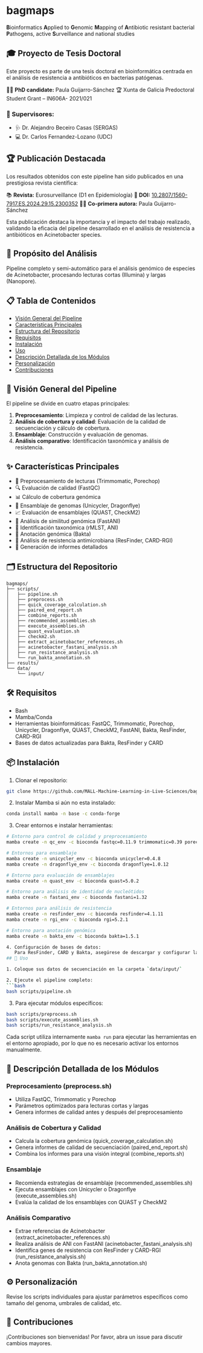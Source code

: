 # bagmaps
**B**ioinformatics **A**pplied to **G**enomic **M**apping of **A**ntibiotic resistant bacterial **P**athogens, active **S**urveillance and national studies

## 🎓 Proyecto de Tesis Doctoral

Este proyecto es parte de una tesis doctoral en bioinformática centrada en el análisis de resistencia a antibióticos en bacterias patógenas.

👩‍🔬 **PhD candidate:** Paula Guijarro-Sánchez
🏆 Xunta de Galicia Predoctoral Student Grant – IN606A- 2021/021

### 👥 Supervisores:

- 🩺 Dr. Alejandro Beceiro Casas (SERGAS)
- 💻 Dr. Carlos Fernandez-Lozano (UDC)

## 🏆 Publicación Destacada

Los resultados obtenidos con este pipeline han sido publicados en una prestigiosa revista científica:

📚 **Revista:** Eurosurveillance (D1 en Epidemiología)
🔗 **DOI:** [10.2807/1560-7917.ES.2024.29.15.2300352](https://www.eurosurveillance.org/content/10.2807/1560-7917.ES.2024.29.15.2300352)
👩‍🔬 **Co-primera autora:** Paula Guijarro-Sánchez

Esta publicación destaca la importancia y el impacto del trabajo realizado, validando la eficacia del pipeline desarrollado en el análisis de resistencia a antibióticos en Acinetobacter species.

## 🎯 Propósito del Análisis

Pipeline completo y semi-automático para el análisis genómico de especies de Acinetobacter, procesando lecturas cortas (Illumina) y largas (Nanopore).

## 📋 Tabla de Contenidos

- [Visión General del Pipeline](#visión-general-del-pipeline)
- [Características Principales](#características-principales)
- [Estructura del Repositorio](#estructura-del-repositorio)
- [Requisitos](#requisitos)
- [Instalación](#instalación)
- [Uso](#uso)
- [Descripción Detallada de los Módulos](#descripción-detallada-de-los-módulos)
- [Personalización](#personalización)
- [Contribuciones](#contribuciones)

## 🔬 Visión General del Pipeline

El pipeline se divide en cuatro etapas principales:

1. **Preprocesamiento**: Limpieza y control de calidad de las lecturas.
2. **Análisis de cobertura y calidad**: Evaluación de la calidad de secuenciación y cálculo de cobertura.
3. **Ensamblaje**: Construcción y evaluación de genomas.
4. **Análisis comparativo**: Identificación taxonómica y análisis de resistencia.

## ✨ Características Principales 

- 🧹 Preprocesamiento de lecturas (Trimmomatic, Porechop)
- 🔍 Evaluación de calidad (FastQC)
- 📊 Cálculo de cobertura genómica
- 🧩 Ensamblaje de genomas (Unicycler, Dragonflye)
- 📈 Evaluación de ensamblajes (QUAST, CheckM2)
- 🔬 Análisis de similitud genómica (FastANI)
- 🧫 Identificación taxonómica (rMLST, ANI)
- 📝 Anotación genómica (Bakta)
- 💊 Análisis de resistencia antimicrobiana (ResFinder, CARD-RGI)
- 📄 Generación de informes detallados

## 🗂 Estructura del Repositorio
```
bagmaps/
├── scripts/
│   ├── pipeline.sh
│   ├── preprocess.sh
│   ├── quick_coverage_calculation.sh
│   ├── paired_end_report.sh
│   ├── combine_reports.sh
│   ├── recommended_assemblies.sh
│   ├── execute_assemblies.sh
│   ├── quast_evaluation.sh
│   ├── checkm2.sh
│   ├── extract_acinetobacter_references.sh
│   ├── acinetobacter_fastani_analysis.sh
│   ├── run_resistance_analysis.sh
│   └── run_bakta_annotation.sh
├── results/
└── data/
    └── input/
```

## 🛠 Requisitos
- Bash
- Mamba/Conda
- Herramientas bioinformáticas: FastQC, Trimmomatic, Porechop, Unicycler, Dragonflye, QUAST, CheckM2, FastANI, Bakta, ResFinder, CARD-RGI
- Bases de datos actualizadas para Bakta, ResFinder y CARD

## 📦 Instalación

1. Clonar el repositorio:
```bash
git clone https://github.com/MALL-Machine-Learning-in-Live-Sciences/bagmaps.git
```

2. Instalar Mamba si aún no esta instalado:
```bash
conda install mamba -n base -c conda-forge
```

3. Crear entornos e instalar herramientas:
```bash
# Entorno para control de calidad y preprocesamiento
mamba create -n qc_env -c bioconda fastqc=0.11.9 trimmomatic=0.39 porechop=0.2.4

# Entornos para ensamblaje
mamba create -n unicycler_env -c bioconda unicycler=0.4.8
mamba create -n dragonflye_env -c bioconda dragonflye=1.0.12

# Entorno para evaluación de ensamblajes
mamba create -n quast_env -c bioconda quast=5.0.2

# Entorno para análisis de identidad de nucleótidos
mamba create -n fastani_env -c bioconda fastani=1.32

# Entornos para análisis de resistencia
mamba create -n resfinder_env -c bioconda resfinder=4.1.11
mamba create -n rgi_env -c bioconda rgi=5.2.1

# Entorno para anotación genómica
mamba create -n bakta_env -c bioconda bakta=1.5.1

4. Configuración de bases de datos:
   Para ResFinder, CARD y Bakta, asegúrese de descargar y configurar las bases de datos necesarias según las instrucciones oficiales de cada herramienta.
## 🚀 Uso

1. Coloque sus datos de secuenciación en la carpeta `data/input/`

2. Ejecute el pipeline completo:
```bash
bash scripts/pipeline.sh
```

3. Para ejecutar módulos específicos:
```bash
bash scripts/preprocess.sh
bash scripts/execute_assemblies.sh
bash scripts/run_resistance_analysis.sh
```
Cada script utiliza internamente `mamba run` para ejecutar las herramientas en el entorno apropiado, por lo que no es necesario activar los entornos manualmente.

## 📘 Descripción Detallada de los Módulos

### Preprocesamiento (preprocess.sh)
- Utiliza FastQC, Trimmomatic y Porechop
- Parámetros optimizados para lecturas cortas y largas
- Genera informes de calidad antes y después del preprocesamiento

### Análisis de Cobertura y Calidad
- Calcula la cobertura genómica (quick_coverage_calculation.sh)
- Genera informes de calidad de secuenciación (paired_end_report.sh)
- Combina los informes para una visión integral (combine_reports.sh)

### Ensamblaje
- Recomienda estrategias de ensamblaje (recommended_assemblies.sh)
- Ejecuta ensamblajes con Unicycler o Dragonflye (execute_assemblies.sh)
- Evalúa la calidad de los ensamblajes con QUAST y CheckM2

### Análisis Comparativo
- Extrae referencias de Acinetobacter (extract_acinetobacter_references.sh)
- Realiza análisis de ANI con FastANI (acinetobacter_fastani_analysis.sh)
- Identifica genes de resistencia con ResFinder y CARD-RGI (run_resistance_analysis.sh)
- Anota genomas con Bakta (run_bakta_annotation.sh)

## ⚙️ Personalización
Revise los scripts individuales para ajustar parámetros específicos como tamaño del genoma, umbrales de calidad, etc.

## 👥 Contribuciones
¡Contribuciones son bienvenidas! Por favor, abra un issue para discutir cambios mayores.
